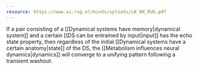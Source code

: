 ```yaml
---
resource: https://www.ai.rug.nl/minds/uploads/LN_NN_RUG.pdf
---
```


If a pair consisting of a [[Dynamical systems have memory|dynamical system]] and a certain [[DS can be entrained by input|input]] has the echo state property, then regardless of the initial [[Dynamical systems have a certain anatomy|state]] of the DS, the [[Metabolism influences neural dynamics|dynamics]] will converge to a unifying pattern following a transient washout.